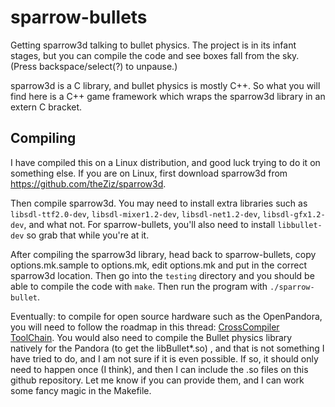 sparrow-bullets
===============

Getting sparrow3d talking to bullet physics. The
project is in its infant stages, but you can compile the code
and see boxes fall from the sky.  (Press backspace/select(?) to
unpause.)

sparrow3d is a C library, and bullet physics is mostly C++.  So
what you will find here is a C++ game framework which wraps
the sparrow3d library in an extern C bracket.


Compiling
---------

I have compiled this on a Linux distribution, and good luck
trying to do it on something else.  If you are on Linux, first
download sparrow3d from https://github.com/theZiz/sparrow3d.

Then compile sparrow3d.  You may need to install extra libraries such as
`libsdl-ttf2.0-dev`, `libsdl-mixer1.2-dev`, `libsdl-net1.2-dev`,
`libsdl-gfx1.2-dev`, and what not.  For sparrow-bullets, you'll 
also need to install `libbullet-dev` so grab that while you're at it.

After compiling the sparrow3d library, head back to sparrow-bullets,
copy options.mk.sample to options.mk, edit options.mk and put
in the correct sparrow3d location.  Then go into the `testing` directory
and you should be able to compile the code with `make`.  Then run the program
with `./sparrow-bullet`.

Eventually:  to compile for open source hardware such as the OpenPandora,
you will need to follow the roadmap in this thread:
[CrossCompiler ToolChain](http://boards.openpandora.org/topic/7147-crosscompiler-toolchain-based-on-openpandoraorg-ipks/).  You
would also need to compile the Bullet physics library natively for the 
Pandora (to get the libBullet\*.so) , and that is not something I 
have tried to do, and I am not sure if it is even possible.   If so, it
should only need to happen once (I think), and then I can include the .so
files on this github repository.  Let me know if you can provide them, and
I can work some fancy magic in the Makefile.  
